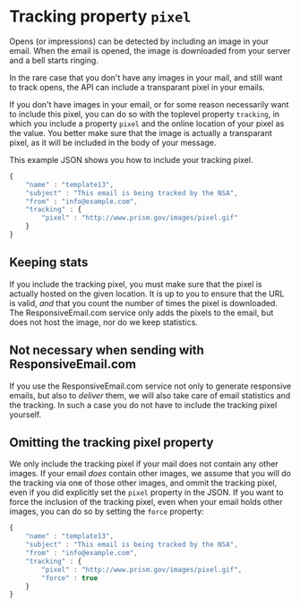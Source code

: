 # Tracking property `pixel`

Opens (or impressions) can be detected by including an image in your email.
When the email is opened, the image is downloaded from your server and a
bell starts ringing. 

In the rare case that you don't have any images in your mail, and still
want to track opens, the API can include a transparant pixel in your emails.  

If you don't have images in your email, or for some reason necessarily
want to include this pixel, you can do so with the toplevel property
`tracking`, in which you include a property `pixel` and the online location
of your pixel as the value. You better make sure that the image is actually
a transparant pixel, as it will be included in the body of your message.  

This example JSON shows you how to include your tracking pixel.

```javascript
{
    "name" : "template13",
    "subject" : "This email is being tracked by the NSA",
    "from" : "info@example.com",
    "tracking" : {
        "pixel" : "http://www.prism.gov/images/pixel.gif"
    }
}
```

## Keeping stats

If you include the tracking pixel, you must make sure that the pixel
is actually hosted on the given location. It is up to you to ensure
that the URL is valid, _and_ that you count the number of times the
pixel is downloaded. The ResponsiveEmail.com service only adds the
pixels to the email, but does not host the image, nor do we keep
statistics.

## Not necessary when sending with ResponsiveEmail.com

If you use the ResponsiveEmail.com service not only to generate responsive
emails, but also to _deliver_ them, we will also take care of email
statistics and the tracking. In such a case you do not have to include
the tracking pixel yourself.

## Omitting the tracking pixel property

We only include the tracking pixel if your mail does not contain any
other images. If your email _does_ contain other images, we assume that
you will do the tracking via one of those other images, and ommit the
tracking pixel, even if you did explicitly set the `pixel` property in
the JSON. If you want to force the inclusion of the tracking pixel,
even when your email holds other images, you can do so by setting
the `force` property:

```javascript
{
    "name" : "template13",
    "subject" : "This email is being tracked by the NSA",
    "from" : "info@example.com",
    "tracking" : {
        "pixel" : "http://www.prism.gov/images/pixel.gif",
        "force" : true
    }
}
```
